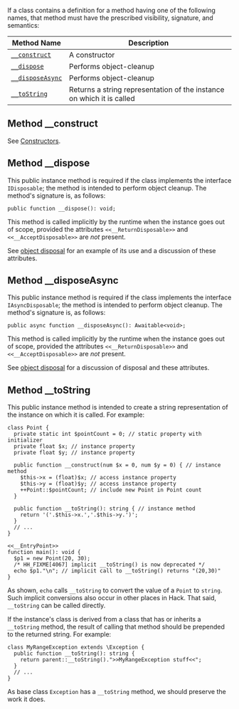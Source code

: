 If a class contains a definition for a method having one of the following names, that method must have the prescribed visibility,
signature, and semantics:

Method Name	| Description
------------|-------------
[`__construct`](constructors.md) | A constructor
[`__dispose`](#method-__dispose) | Performs object-cleanup
[`__disposeAsync`](#method-__disposeasync) | Performs object-cleanup
[`__toString`](#method-__tostring) | Returns a string representation of the instance on which it is called

## Method __construct

See [Constructors](constructors.md).

## Method __dispose

This public instance method is required if the class implements the interface `IDisposable`; the method is intended to perform object
cleanup. The method's signature is, as follows:

```Hack
public function __dispose(): void;
```

This method is called implicitly by the runtime when the instance goes out of scope, provided the attributes `<<__ReturnDisposable>>`
and `<<__AcceptDisposable>>` are *not* present.

See [object disposal](object-disposal.md) for an example of its use and a discussion of these attributes.

## Method __disposeAsync

This public instance method is required if the class implements the interface `IAsyncDisposable`; the method is intended to perform
object cleanup. The method's signature is, as follows:

```Hack
public async function __disposeAsync(): Awaitable<void>;
```

This method is called implicitly by the runtime when the instance goes out of scope, provided the attributes `<<__ReturnDisposable>>`
and `<<__AcceptDisposable>>` are *not* present.

See [object disposal](object-disposal.md) for a discussion of disposal and these attributes.

## Method __toString

This public instance method is intended to create a string representation of the instance on which it is called.  For example:

```Point.hack
class Point {
  private static int $pointCount = 0; // static property with initializer
  private float $x; // instance property
  private float $y; // instance property

  public function __construct(num $x = 0, num $y = 0) { // instance method
    $this->x = (float)$x; // access instance property
    $this->y = (float)$y; // access instance property
    ++Point::$pointCount; // include new Point in Point count
  }

  public function __toString(): string { // instance method
    return '('.$this->x.','.$this->y.')';
  }
  // ...
}

<<__EntryPoint>>
function main(): void {
  $p1 = new Point(20, 30);
  /* HH_FIXME[4067] implicit __toString() is now deprecated */
  echo $p1."\n"; // implicit call to __toString() returns "(20,30)"
}
```

As shown, `echo` calls `__toString` to convert the value of a `Point` to `string`.  Such implicit conversions also occur in other places
in Hack.  That said, `__toString` can be called directly.

If the instance's class is derived from a class that has or inherits a `__toString` method, the result of calling that method should be
prepended to the returned string.  For example:

```MyRangeException.hack no-auto-output
class MyRangeException extends \Exception {
  public function __toString(): string {
    return parent::__toString().">>MyRangeException stuff<<";
  }
  // ...
}
```

As base class `Exception` has a `__toString` method, we should preserve the work it does.
